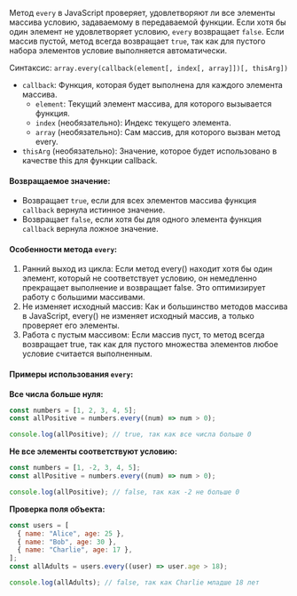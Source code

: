 Метод `every` в JavaScript проверяет, удовлетворяют ли все элементы массива условию, задаваемому в передаваемой функции. Если хотя бы один элемент не удовлетворяет условию, `every` возвращает `false`. Если массив пустой, метод всегда возвращает `true`, так как для пустого набора элементов условие выполняется автоматически.

Синтаксис: `array.every(callback(element[, index[, array]])[, thisArg])`

- `callback`: Функция, которая будет выполнена для каждого элемента массива.
  - `element`: Текущий элемент массива, для которого вызывается функция.
  - `index` (необязательно): Индекс текущего элемента.
  - `array` (необязательно): Сам массив, для которого вызван метод every.
- `thisArg` (необязательно): Значение, которое будет использовано в качестве this для функции callback.

#### Возвращаемое значение:

- Возвращает `true`, если для всех элементов массива функция `callback` вернула истинное значение.
- Возвращает `false`, если хотя бы для одного элемента функция `callback` вернула ложное значение.

#### Особенности метода `every`:

1. Ранний выход из цикла: Если метод every() находит хотя бы один элемент, который не соответствует условию, он немедленно прекращает выполнение и возвращает false. Это оптимизирует работу с большими массивами.
2. Не изменяет исходный массив: Как и большинство методов массива в JavaScript, every() не изменяет исходный массив, а только проверяет его элементы.
3. Работа с пустым массивом: Если массив пуст, то метод всегда возвращает true, так как для пустого множества элементов любое условие считается выполненным.

#### Примеры использования `every`:

**Все числа больше нуля:**

```js
const numbers = [1, 2, 3, 4, 5];
const allPositive = numbers.every((num) => num > 0);

console.log(allPositive); // true, так как все числа больше 0
```

**Не все элементы соответствуют условию:**

```js
const numbers = [1, -2, 3, 4, 5];
const allPositive = numbers.every((num) => num > 0);

console.log(allPositive); // false, так как -2 не больше 0
```

**Проверка поля объекта:**

```js
const users = [
  { name: "Alice", age: 25 },
  { name: "Bob", age: 30 },
  { name: "Charlie", age: 17 },
];
const allAdults = users.every((user) => user.age > 18);

console.log(allAdults); // false, так как Charlie младше 18 лет
```
